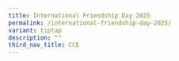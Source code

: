 ```yaml
---
title: International Friendship Day 2025
permalink: /international-friendship-day-2025/
variant: tiptap
description: ""
third_nav_title: CCE
---
```


